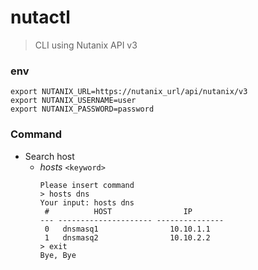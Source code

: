 nutactl 
=======
> CLI using Nutanix API v3


### env 
```
export NUTANIX_URL=https://nutanix_url/api/nutanix/v3
export NUTANIX_USERNAME=user
export NUTANIX_PASSWORD=password
```

### Command 

- Search host
    - *hosts* `<keyword>`
        ```shell 
        Please insert command
        > hosts dns
        Your input: hosts dns
         #          HOST                IP       
        --- --------------------- ---------------
         0   dnsmasq1                10.10.1.1
         1   dnsmasq2                10.10.2.2 
        > exit
        Bye, Bye 
        ```

